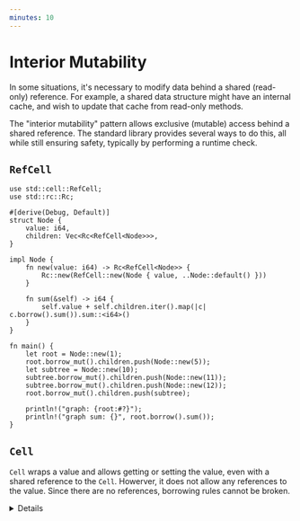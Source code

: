 ```yaml
---
minutes: 10
---
```


# Interior Mutability

In some situations, it's necessary to modify data behind a shared (read-only)
reference. For example, a shared data structure might have an internal cache,
and wish to update that cache from read-only methods.

The "interior mutability" pattern allows exclusive (mutable) access behind a
shared reference. The standard library provides several ways to do this, all
while still ensuring safety, typically by performing a runtime check.

## `RefCell`

```rust,editable
use std::cell::RefCell;
use std::rc::Rc;

#[derive(Debug, Default)]
struct Node {
    value: i64,
    children: Vec<Rc<RefCell<Node>>>,
}

impl Node {
    fn new(value: i64) -> Rc<RefCell<Node>> {
        Rc::new(RefCell::new(Node { value, ..Node::default() }))
    }

    fn sum(&self) -> i64 {
        self.value + self.children.iter().map(|c| c.borrow().sum()).sum::<i64>()
    }
}

fn main() {
    let root = Node::new(1);
    root.borrow_mut().children.push(Node::new(5));
    let subtree = Node::new(10);
    subtree.borrow_mut().children.push(Node::new(11));
    subtree.borrow_mut().children.push(Node::new(12));
    root.borrow_mut().children.push(subtree);

    println!("graph: {root:#?}");
    println!("graph sum: {}", root.borrow().sum());
}
```

## `Cell`

`Cell` wraps a value and allows getting or setting the value, even with a shared
reference to the `Cell`. Howerver, it does not allow any references to the
value. Since there are no references, borrowing rules cannot be broken.

<details>

The main thing to take away from this slide is that Rust provides _safe_ ways to
modify data behind a shared reference. There are a variety of ways to ensure
that safety, and `RefCell` and `Cell` are two of them.

- `RefCell` enforces Rust's usual borrowing rules (either multiple shared
  references or a single exclusive reference) with a runtime check. In this
  case, all borrows are very short and never overlap, so the checks always
  succeed.

- `Rc` only allows shared (read-only) access to its contents, since its purpose
  is to allow (and count) many references. But we want to modify the value, so
  we need interior mutability.

- `Cell` is a simpler means to ensure safety: it has a `set` method that takes
  `&self`. This needs no runtime check, but requires moving values, which can
  have its own cost.

- Demonstrate that reference loops can be created by adding `root` to
  `subtree.children`.

- To demonstrate a runtime panic, add a `fn inc(&mut self)` that increments
  `self.value` and calls the same method on its children. This will panic in the
  presence of the reference loop, with
  `thread 'main' panicked at 'already borrowed: BorrowMutError'`.

</details>
